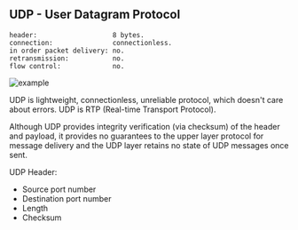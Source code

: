 UDP - User Datagram Protocol
-

````
header:                   8 bytes.
connection:               connectionless.
in order packet delivery: no.
retransmission:           no.
flow control:             no.
````

![example](https://gist.github.com/cn007b/1859adf8ee58818fb19bd4ec2e9ca78f/raw/23279fd5ca4dc9dec2e3e0320dd51101ff835072/udp.jpeg)

UDP is lightweight, connectionless, unreliable protocol,
which doesn't care about errors.
UDP is RTP (Real-time Transport Protocol).

Although UDP provides integrity verification (via checksum) of the header and payload,
it provides no guarantees to the upper layer protocol for message delivery
and the UDP layer retains no state of UDP messages once sent.

UDP Header:
* Source port number
* Destination port number
* Length
* Checksum
